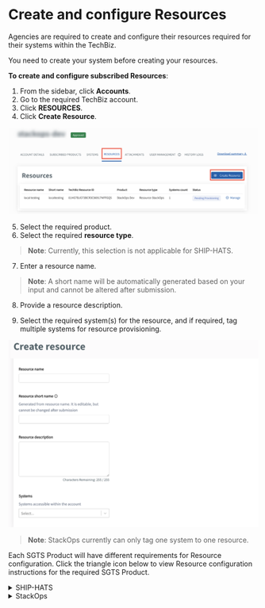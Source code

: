 # Create and configure Resources

Agencies are required to create and configure their resources required for their systems within the TechBiz.

You need to create your system before creating your resources.

**To create and configure subscribed Resources**:

1. From the sidebar, click **Accounts**.
2. Go to the required TechBiz account.
3. Click **RESOURCES**.
4. Click **Create Resource**.

![res](images/create-resource.png)

5. Select the required product.
6. Select the required **resource type**.
> **Note**: Currently, this selection is not applicable for SHIP-HATS.
7. Enter a resource name.

> **Note**: A short name will be automatically generated based on your input and cannot be altered after submission.

8. Provide a resource description.

9. Select the required system(s) for the resource, and if required, tag multiple systems for resource provisioning.

![cr](images/cr.png)
> **Note**: StackOps currently can only tag one system to one resource.

Each SGTS Product will have different requirements for Resource configuration. Click the triangle icon below to view Resource configuration instructions for the required SGTS Product.

<details>
  <summary>SHIP-HATS</summary>

This step is currently not applicable for SHIP-HATS. To configure resources, please proceed to the [SHIP-HATS portal](https://portal.ship.gov.sg/).

  </details>

<details>
  <summary>StackOps</summary>

10. Specify the required information for your Elastic deployment.

![image](images/stakops-add-prod.png)

| Field name | Description |
| --- | --- |
| **This is a system in production**	| Select this checkbox to indicate if this deployment is for a system that is currently in production. |
| **Cloud Service Provider** | Select your cloud service provider for the deployment. |
| **Elastic Version Number** | Depending on the selected cloud Product provider, this dropdown lists all the supported versions of ElasticSearch. |
| **Deployment Size**	| Depending on your daily data ingestion rate, choose the required size from the following options. The options are listed in alphabetical order. <br><br>**extra small**<br>**medium**<br>**small**<br>**large** |
| **Sizing Details** | This section is displayed only when you specify the **Deployment Size**. When you select the required size, you can see the **Memory Size (MB)** and **Storage Size (GB)** that will be provisioned for this deployment under Sizing Details. It also displays the **Instance Type** and **Number of Zones** that are available for a particular **Instance**. <br><br> **Note**: If you need a custom size, you are required to raise a [service request](https://go.gov.sg/stackops-support). |

11. Click **Submit**.


12. A success message will be displayed. 



  </details>



